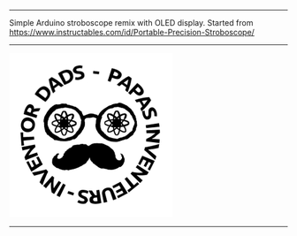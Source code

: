 ***
Simple Arduino stroboscope remix with OLED display. Started from https://www.instructables.com/id/Portable-Precision-Stroboscope/
***
![Inventor Dads logo](Logo_Papas_Inventeurs_25mm.png)
***

